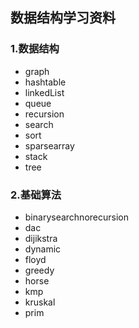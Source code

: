 ## 数据结构学习资料

### 1.数据结构

- graph
- hashtable
- linkedList
- queue
- recursion
- search
- sort
- sparsearray
- stack
- tree

### 2.基础算法

- binarysearchnorecursion
- dac
- dijikstra
- dynamic
- floyd
- greedy
- horse
- kmp
- kruskal
- prim